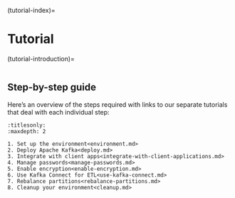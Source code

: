 (tutorial-index)=
# Tutorial

(tutorial-introduction)=
```{include} introduction.inc

```

## Step-by-step guide

Here’s an overview of the steps required with links to our separate tutorials that deal with each individual step:

```{toctree}
:titlesonly:
:maxdepth: 2

1. Set up the environment<environment.md>
2. Deploy Apache Kafka<deploy.md>
3. Integrate with client apps<integrate-with-client-applications.md>
4. Manage passwords<manage-passwords.md>
5. Enable encryption<enable-encryption.md>
6. Use Kafka Connect for ETL<use-kafka-connect.md>
7. Rebalance partitions<rebalance-partitions.md>
8. Cleanup your environment<cleanup.md>
```
